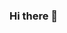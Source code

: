 ### Hi there 👋

<!--
**uvsq22203439/uvsq22203439** is a ✨ _special_ ✨ repository because its `README.md` (this file) appears on your GitHub profile.

Projet Puissance 4 

Membres du groupe :

- Ema Burel
- Joël Ye
- Ilyan Lalmassi

